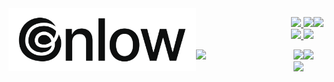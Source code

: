 <img align=left height=100px src="https://raw.githubusercontent.com/gnlow/gnlow/master/identity/gnlow/banner_210831.png"/>

<p>
<p align=right>
  <img align=right height=65px src="https://sensa-co.s3-eu-west-1.amazonaws.com/emojis/Heart.svg"/>
  <a href="https://vercel.com">
    <img height=30px src="https://img.shields.io/badge/Vercel-000000?style=for-the-badge&logo=vercel&logoColor=fff"/>
  </a>
  <a href="https://deno.land">
    <img height=30px src="https://img.shields.io/badge/Deno-000000?style=for-the-badge&logo=deno&logoColor=fff"/>
  </a>
  <br/>
  <a href="https://www.typescriptlang.org">
    <img height=30px src="https://img.shields.io/badge/TS-007ACC?style=for-the-badge&logo=typescript&logoColor=fff"/>
  </a>
  <a href="https://svelte.dev">
    <img height=30px src="https://img.shields.io/badge/Svelte-FF3E00?style=for-the-badge&logo=svelte&logoColor=fff"/>
  </a>
</p>

<p align=right>
  <a href="https://solved.ac/profile/gnlowing">
    <img align=left width=15% src="https://img.shields.io/badge/solved.ac-B5-9d4900?style=for-the-badge&labelColor=ddd"/>
  </a>
  <img align=right height=65px src="https://sensa-co.s3-eu-west-1.amazonaws.com/emojis/Pencil.svg"/>
  <a href="https://ent2.ml">
    <img height=30px src="https://img.shields.io/badge/2018~2020-​ Ent2.ml-E05A54?style=for-the-badge&labelColor=E05A54"/>
  </a>
  <br/>
  <a href="https://github.com/randkid/Randkid">
    <img height=30px src="https://img.shields.io/badge/2020~2021-Randkid-FFCB4C?style=for-the-badge&labelColor=FFCB4C"/>
  </a>
</p>
</p>
